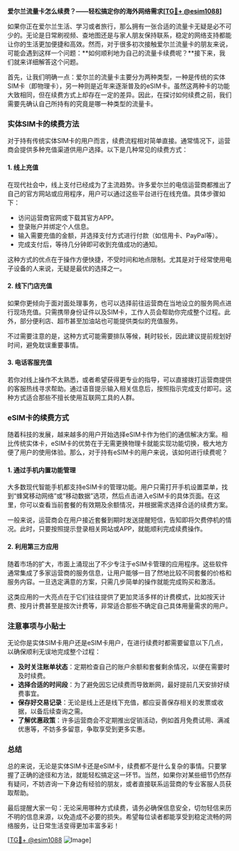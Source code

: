 **爱尔兰流量卡怎么续费？——轻松搞定你的海外网络需求[[TG💪+ @esim1088](https://t.me/s/esim1088)]**

如果你正在爱尔兰生活、学习或者旅行，那么拥有一张合适的流量卡无疑是必不可少的。无论是日常刷视频、查地图还是与家人朋友保持联系，稳定的网络支持都能让你的生活更加便捷和高效。然而，对于很多初次接触爱尔兰流量卡的朋友来说，可能会遇到这样一个问题：**如何顺利地为自己的流量卡续费呢？**接下来，我们就来详细解答这个问题。

首先，让我们明确一点：爱尔兰的流量卡主要分为两种类型，一种是传统的实体SIM卡（即物理卡），另一种则是近年来逐渐普及的eSIM卡。虽然这两种卡的功能大致相同，但在续费方式上却存在一定的差异。因此，在探讨如何续费之前，我们需要先确认自己所持有的究竟是哪一种类型的流量卡。

### 实体SIM卡的续费方法

对于持有传统实体SIM卡的用户而言，续费流程相对简单直接。通常情况下，运营商会提供多种充值渠道供用户选择。以下是几种常见的续费方式：

#### 1. **线上充值**
   在现代社会中，线上支付已经成为了主流趋势。许多爱尔兰的电信运营商都推出了自己的官方网站或应用程序，用户可以通过这些平台进行在线充值。具体步骤如下：
   - 访问运营商官网或下载其官方APP。
   - 登录账户并绑定个人信息。
   - 输入需要充值的金额，并选择支付方式进行付款（如信用卡、PayPal等）。
   - 完成支付后，等待几分钟即可收到充值成功的通知。

   这种方式的优点在于操作方便快捷，不受时间和地点限制。尤其是对于经常使用电子设备的人来说，无疑是最优的选择之一。

#### 2. **线下门店充值**
   如果你更倾向于面对面处理事务，也可以选择前往运营商在当地设立的服务网点进行现场充值。只需携带身份证件以及SIM卡，工作人员会帮助你完成整个过程。此外，部分便利店、超市甚至加油站也可能提供类似的充值服务。

   不过需要注意的是，这种方式可能需要排队等候，耗时较长，因此建议提前规划好时间，避免耽误重要事情。

#### 3. **电话客服充值**
   若你对线上操作不太熟悉，或者希望获得更专业的指导，可以直接拨打运营商提供的客服热线寻求帮助。通过语音提示输入相关信息后，按照指示完成支付即可。这种方式适合那些不擅长使用互联网工具的人群。

### eSIM卡的续费方式

随着科技的发展，越来越多的用户开始选择eSIM卡作为他们的通信解决方案。相比传统实体卡，eSIM卡的优势在于无需更换物理卡就能实现功能切换，极大地方便了用户的使用体验。那么，对于持有eSIM卡的用户来说，该如何进行续费呢？

#### 1. **通过手机内置功能管理**
   大多数现代智能手机都支持eSIM卡的管理功能。用户只需打开手机设置菜单，找到“蜂窝移动网络”或“移动数据”选项，然后点击进入eSIM卡的具体页面。在这里，你可以查看当前套餐的有效期及余额情况，并根据需求选择合适的续费方案。

   一般来说，运营商会在用户接近套餐到期时发送提醒短信，告知即将欠费停机的情况。此时，只要按照提示登录相关网站或APP，就能顺利完成续费操作。

#### 2. **利用第三方应用**
   随着市场的扩大，市面上涌现出了不少专注于eSIM卡管理的应用程序。这些软件通常集成了多家运营商的服务信息，让用户能够一目了然地比较不同套餐的价格和服务内容。一旦选定满意的方案，只需几步简单的操作就能完成购买和激活。

   这类应用的一大亮点在于它们往往提供了更加灵活多样的计费模式，比如按天计费、按月计费甚至是按次计费等，非常适合那些不确定自己具体用量需求的用户。

### 注意事项与小贴士

无论你是实体SIM卡用户还是eSIM卡用户，在进行续费时都需要留意以下几点，以确保顺利无误地完成整个过程：

- **及时关注账单状态**：定期检查自己的账户余额和套餐剩余情况，以便在需要时及时续费。
- **选择合适的时间段**：为了避免因忘记续费而导致断网，最好提前几天安排好续费事宜。
- **保存好交易记录**：无论是线上还是线下充值，都应妥善保存相关的发票或收据，以备后续查询之需。
- **了解优惠政策**：许多运营商会不定期推出促销活动，例如首月免费试用、满减优惠等，不妨多多留意，争取享受到更多实惠。

### 总结

总的来说，无论是实体SIM卡还是eSIM卡，续费都不是什么复杂的事情。只要掌握了正确的途径和方法，就能轻松搞定这一环节。当然，如果你对某些细节仍然存有疑问，不妨咨询一下身边有经验的朋友，或者直接联系运营商的专业客服人员获取帮助。

最后提醒大家一句：无论采用哪种方式续费，请务必确保信息安全，切勿轻信来历不明的信息来源，以免造成不必要的损失。希望每位读者都能享受到稳定流畅的网络服务，让日常生活变得更加丰富多彩！

[[TG💪+ @esim1088](https://t.me/s/esim1088) ![Image](https://i.postimg.cc/4NQfJmqS/Snipaste-2025-05-13-00-14-12.png)]